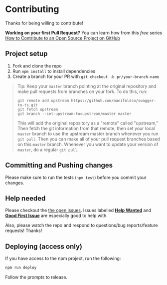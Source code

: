 # Contributing

Thanks for being willing to contribute!

**Working on your first Pull Request?** You can learn how from this _free_
series [How to Contribute to an Open Source Project on GitHub][egghead]

## Project setup

1.  Fork and clone the repo
2.  Run `npm install` to install dependencies
3.  Create a branch for your PR with `git checkout -b pr/your-branch-name`

> Tip: Keep your `master` branch pointing at the original repository and make
> pull requests from branches on your fork. To do this, run:
>
> ```
> git remote add upstream https://github.com/manifoldco/swagger-to-ts.git
> git fetch upstream
> git branch --set-upstream-to=upstream/master master
> ```
>
> This will add the original repository as a "remote" called "upstream," Then
> fetch the git information from that remote, then set your local `master`
> branch to use the upstream master branch whenever you run `git pull`. Then you
> can make all of your pull request branches based on this `master` branch.
> Whenever you want to update your version of `master`, do a regular `git pull`.

## Committing and Pushing changes

Please make sure to run the tests (`npm test`) before you commit your changes.

## Help needed

Please checkout the [the open issues][issues]. Issues labelled [**Help
Wanted**][help-wanted] and [**Good First Issue**][good-first-issue] are
especially good to help with.

Also, please watch the repo and respond to questions/bug reports/feature
requests! Thanks!

## Deploying (access only)

If you have access to the npm project, run the following:

```bash
npm run deploy
```

Follow the prompts to release.

[all-contributors]: https://github.com/all-contributors/all-contributors
[egghead]: https://egghead.io/series/how-to-contribute-to-an-open-source-project-on-github
[good-first-issue]: https://github.com/manifoldco/swagger-to-ts/issues?q=is%3Aissue+is%3Aopen+label%3A%22good+first+issue%22
[help-wanted]: https://github.com/manifoldco/swagger-to-ts/issues?q=is%3Aissue+is%3Aopen+label%3A%22help+wanted%22
[issues]: https://github.com/manifoldco/swagger-to-ts/issues
